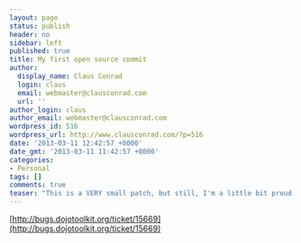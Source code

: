```yaml
---
layout: page
status: publish
header: no
sidebar: left
published: true
title: My first open source commit
author:
  display_name: Claus Conrad
  login: claus
  email: webmaster@clausconrad.com
  url: ''
author_login: claus
author_email: webmaster@clausconrad.com
wordpress_id: 516
wordpress_url: http://www.clausconrad.com/?p=516
date: '2013-03-11 12:42:57 +0000'
date_gmt: '2013-03-11 11:42:57 +0000'
categories:
- Personal
tags: []
comments: true
teaser: "This is a VERY small patch, but still, I'm a little bit proud that my first try to commit a patch to an open source project was accepted ;-)"
---
```

[http://bugs.dojotoolkit.org/ticket/15669](http://bugs.dojotoolkit.org/ticket/15669)
